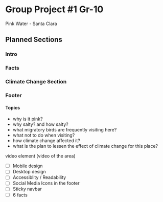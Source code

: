 # Group Project #1 Gr-10

Pink Water - Santa Clara
## Planned Sections
### Intro

### Facts

### Climate Change Section

### Footer

#### Topics
- why is it pink?
- why salty? and how salty?
- what migratory birds are frequently visiting here?
- what not to do when visiting?
- how climate change affected it?
- what is the plan to lessen the effect of climate change for this place?


video element (video of the area)

- [ ] Mobile design
- [ ] Desktop design
- [ ] Accessiblity / Readability
- [ ] Social Media Icons in the footer
- [ ] Sticky navbar
- [ ] 6 facts

